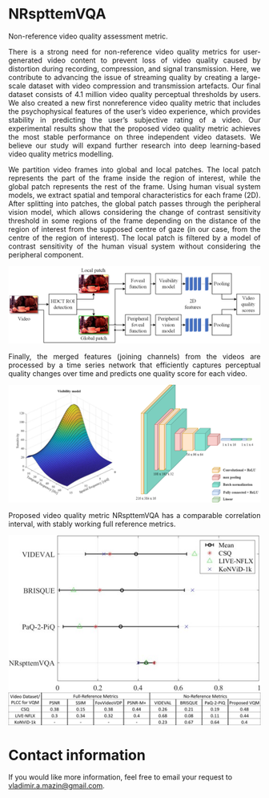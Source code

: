 # NRspttemVQA
Non-reference video quality assessment metric.

<p align="justify">There is a strong need for non-reference video quality metrics for user-generated video content to prevent loss of video quality caused by distortion during recording, compression, and signal transmission. Here, we contribute to advancing the issue of streaming quality by creating a large-scale dataset with video compression and transmission artefacts. Our final dataset consists of 4.1 million video quality perceptual thresholds by users. We also created a new first nonreference video quality metric that includes the psychophysical features of the user’s video experience, which provides stability in predicting the user’s subjective rating of a video. Our experimental results show that the proposed video quality metric achieves the most stable performance on three independent video datasets. We believe our study will expand further research into deep learning-based video quality metrics modelling.

<p align="justify"> We partition video frames into global and local patches. The local patch represents the part of the frame inside the region of interest, while the global patch represents the rest of the frame. Using human visual system models, we extract spatial and temporal characteristics for each frame (2D). After splitting into patches, the global patch passes through the peripheral vision model, which allows considering the change of contrast sensitivity threshold in some regions of the frame depending on the distance of the region of interest from the supposed centre of gaze (in our case, from the centre of the region of interest). The local patch is filtered by a model of contrast sensitivity of the human visual system without considering the peripheral component.



![Alt text](Resources/predictor.png)

<p align="justify">Finally, the merged features (joining channels) from the videos are processed by a time series network that efficiently captures perceptual quality changes over time and predicts one quality score for each video.

![Alt text](Resources/models.png)

<p align="justify"> Proposed video quality metric NRspttemVQA has a comparable correlation interval, with stably working full reference metrics.

![Alt text](Resources/results0.jpg)
![Alt text](Resources/results.png)

# Contact information

If you would like more information, feel free to email your request to vladimir.a.mazin@gmail.com.
